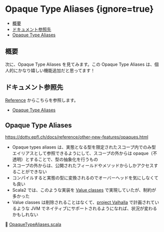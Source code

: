 # Opaque Type Aliases {ignore=true}

<!-- @import "[TOC]" {cmd="toc" depthFrom=1 depthTo=6 orderedList=false} -->

<!-- code_chunk_output -->

- [概要](#概要)
- [ドキュメント参照先](#ドキュメント参照先)
- [Opaque Type Aliases](#opaque-type-aliases-1)

<!-- /code_chunk_output -->

## 概要

次に、Opaque Type Aliases を見てみます。この Opaque Type Aliases は、個人的にかなり嬉しい機能追加だと思ってます！

## ドキュメント参照先

[Reference](https://dotty.epfl.ch/docs/reference/overview.html) からこちらを参照します。

- [Opaque Type Aliases](https://dotty.epfl.ch/docs/reference/other-new-features/opaques.html)

## Opaque Type Aliases

https://dotty.epfl.ch/docs/reference/other-new-features/opaques.html

- Opaque types aliases は、実態となる型を限定されたスコープ内でのみ型エイリアスとして参照できるようにして、スコープの外からは opaque（不透明）とすることで、型の抽象化を行うもの
- スコープの外からは、公開されたフィールドやメソッドからしかアクセスすることができない
- コンパイルすると実態の型に変換されるのでオーバーヘッドを気にしなくても良い
- Scala2 では、このような実装を [Value classes](https://docs.scala-lang.org/ja/overviews/core/value-classes.html) で実現していたが、制約が多かった
- Value classes は削除されることはなくて、[project Valhalla](https://openjdk.java.net/projects/valhalla/) で計画されているような JVM でネイティブにサポートされるようになれば、状況が変わるかもしれない

:memo: [OpaqueTypeAliases.scala](/step03/src/main/scala/com/github/shinharad/gettingStartedWithScala3/OpaqueTypeAliases.scala)